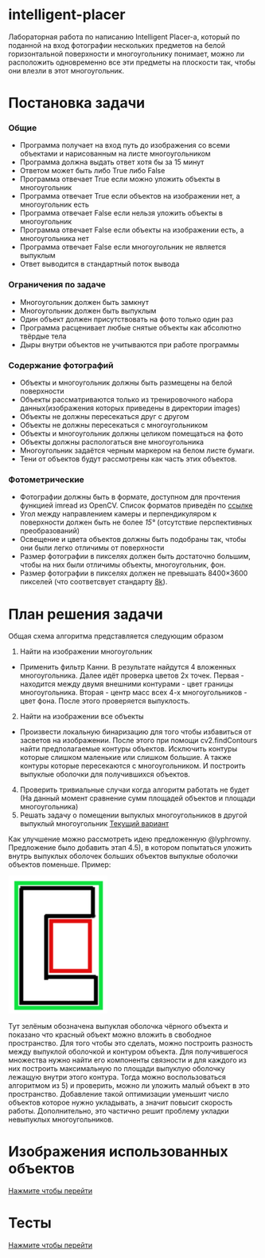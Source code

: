 # intelligent-placer
Лабораторная работа по написанию Intelligent Placer-а, который по поданной на вход фотографии нескольких предметов на белой горизонтальной поверхности и многоугольнику понимает, можно ли расположить одновременно все эти предметы на плоскости так, чтобы они влезли в этот многоугольник.
# Постановка задачи
### Общие
- Программа получает на вход путь до изображения со всеми объектами и нарисованным на листе многоугольником
- Программа должна выдать ответ хотя бы за 15 минут
- Ответом может быть либо True либо False
- Программа отвечает True если можно уложить объекты в многоугольник
- Программа отвечает True если объектов на изображении нет, а многоугольник есть
- Программа отвечает False если нельзя уложить объекты в многоугольник
- Программа отвечает False если объекты на изображении есть, а многоугольника нет
- Программа отвечает False если многоугольник не является выпуклым
- Ответ выводится в стандартный поток вывода

### Ограничения по задаче
- Многоугольник должен быть замкнут 
- Многоугольник должен быть выпуклым
- Один объект должен присутствовать на фото только один раз
- Программа расценивает любые снятые объекты как абсолютно твёрдые тела
- Дыры внутри объектов не учитываются при работе программы 

### Содержание фотографий
- Объекты и многоугольник должны быть размещены на белой поверхности
- Объекты рассматриваются только из тренировочного набора данных(изображения которых приведены в директории images) 
- Объекты не должны пересекаться друг с другом
- Объекты не должны пересекаться с многоугольником
- Объекты и многоугольник должны целиком помещаться на фото
- Объекты должны распологаться вне многоугольника
- Многоугольник задаётся черным маркером на белом листе бумаги.
- Тени от объектов будут рассмотрены как часть этих объектов.

### Фотометрические
- Фотографии должны быть в формате, доступном для прочтения функцией imread из OpenCV. Список форматов приведён по [ссылке](https://docs.opencv.org/3.4/d4/da8/group__imgcodecs.html#ga288b8b3da0892bd651fce07b3bbd3a56)
- Угол между направлением камеры и перпендикуляром к поверхности должен быть не более *15&deg;* (отсутствие перспективных преобразований)
- Освещение и цвета объектов должны быть подобраны так, чтобы они были легко отличимы от поверхности
- Размер фотографии в пикселях должен быть достаточно большим, чтобы на них были отличимы объекты, многоугольник, фон.
- Размер фотографии в пикселях должен не превышать 8400×3600 пикселей (что соответсвует стандарту [8k](https://ru.wikipedia.org/wiki/8K_(%D1%80%D0%B0%D0%B7%D1%80%D0%B5%D1%88%D0%B5%D0%BD%D0%B8%D0%B5))).

# План решения задачи
Общая схема алгоритма представляется следующим образом
1) Найти на изображении многоугольник
  - Применить фильтр Канни. В результате найдутся 4 вложенных многоугольника. Далее идёт проверка цветов 2х точек. Первая - находится между двумя внешними контурами - цвет границы многоугольника. Вторая - центр масс всех 4-х многоугольников - цвет фона. После этого проверяется выпуклость.
2) Найти на изображении все объекты
  - Произвести локальную бинаризацию для того чтобы избавиться от засветов на изображении. После этого при помощи cv2.findContours найти предполагаемые контуры объектов. Исключить контуры которые слишком маленькие или слишком большие. А также контуры которые пересекаются с многоугольником. И построить выпуклые оболочки для получившихся объектов.
4) Проверить тривиальные случаи когда алгоритм работать не будет (На данный момент сравнение сумм площадей объектов и площади многоугольника)
5) Решать задачу о помещении выпуклых многоугольников в другой выпуклый многоугольник
  [Текущий вариант](Algorithm.md)

Как улучшение можно рассмотреть идею предложенную @lyphrowny.
Предложение было добавить этап 4.5), в котором попытаться уложить внутрь выпуклых оболочек больших объектов выпуклые оболочки объектов поменьше. Пример:


![example](tools/improve.png)


Тут зелёным обозначена выпуклая оболочка чёрного объекта и показано что красный объект можно вложить в свободное пространство.
Для того чтобы это сделать, можно построить разность между выпуклой оболочкой и контуром объекта. Для получившегося множества нужно найти его компоненты связности и для каждого из них построить максимальную по площади выпуклую оболочку лежащую внутри этого контура. Тогда можно воспользоваться алгоритмом из 5) и проверить, можно ли уложить малый объект в это пространство.
Добавление такой оптимизации уменьшит число объектов которое нужно укладывать, а значит повысит скорость работы. Дополнительно, это частично решит проблему укладки невыпуклых многоугольников.
  
# Изображения использованных объектов
[Нажмите чтобы перейти](images)

# Тесты
[Нажмите чтобы перейти](test_cases)
